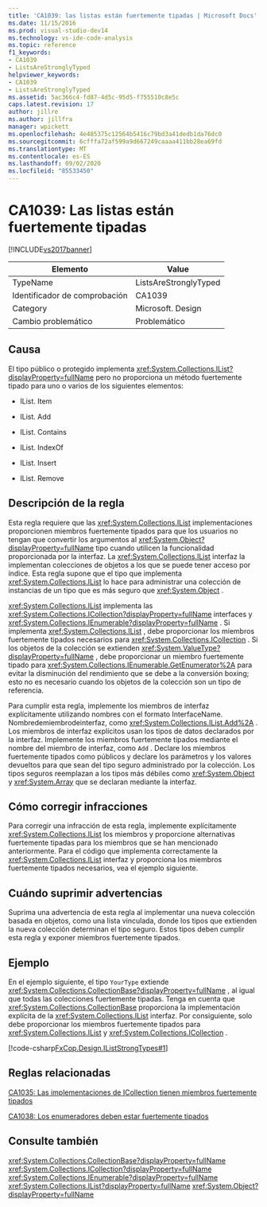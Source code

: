 ```yaml
---
title: 'CA1039: las listas están fuertemente tipadas | Microsoft Docs'
ms.date: 11/15/2016
ms.prod: visual-studio-dev14
ms.technology: vs-ide-code-analysis
ms.topic: reference
f1_keywords:
- CA1039
- ListsAreStronglyTyped
helpviewer_keywords:
- CA1039
- ListsAreStronglyTyped
ms.assetid: 5ac366c4-fd87-4d5c-95d5-f755510c8e5c
caps.latest.revision: 17
author: jillre
ms.author: jillfra
manager: wpickett
ms.openlocfilehash: 4e485375c12564b5416c79bd3a41dedb1da76dc0
ms.sourcegitcommit: 6cfffa72af599a9d667249caaaa411bb28ea69fd
ms.translationtype: MT
ms.contentlocale: es-ES
ms.lasthandoff: 09/02/2020
ms.locfileid: "85533450"
---
```

# <a name="ca1039-lists-are-strongly-typed"></a>CA1039: Las listas están fuertemente tipadas
[!INCLUDE[vs2017banner](../includes/vs2017banner.md)]

|Elemento|Value|
|-|-|
|TypeName|ListsAreStronglyTyped|
|Identificador de comprobación|CA1039|
|Category|Microsoft. Design|
|Cambio problemático|Problemático|

## <a name="cause"></a>Causa
 El tipo público o protegido implementa <xref:System.Collections.IList?displayProperty=fullName> pero no proporciona un método fuertemente tipado para uno o varios de los siguientes elementos:

- IList. Item

- IList. Add

- IList. Contains

- IList. IndexOf

- IList. Insert

- IList. Remove

## <a name="rule-description"></a>Descripción de la regla
 Esta regla requiere que las <xref:System.Collections.IList> implementaciones proporcionen miembros fuertemente tipados para que los usuarios no tengan que convertir los argumentos al <xref:System.Object?displayProperty=fullName> tipo cuando utilicen la funcionalidad proporcionada por la interfaz. La <xref:System.Collections.IList> interfaz la implementan colecciones de objetos a los que se puede tener acceso por índice. Esta regla supone que el tipo que implementa <xref:System.Collections.IList> lo hace para administrar una colección de instancias de un tipo que es más seguro que <xref:System.Object> .

 <xref:System.Collections.IList> implementa las <xref:System.Collections.ICollection?displayProperty=fullName> interfaces y <xref:System.Collections.IEnumerable?displayProperty=fullName> . Si implementa <xref:System.Collections.IList> , debe proporcionar los miembros fuertemente tipados necesarios para <xref:System.Collections.ICollection> . Si los objetos de la colección se extienden <xref:System.ValueType?displayProperty=fullName> , debe proporcionar un miembro fuertemente tipado para <xref:System.Collections.IEnumerable.GetEnumerator%2A> para evitar la disminución del rendimiento que se debe a la conversión boxing; esto no es necesario cuando los objetos de la colección son un tipo de referencia.

 Para cumplir esta regla, implemente los miembros de interfaz explícitamente utilizando nombres con el formato InterfaceName. Nombredemiembrodeinterfaz, como <xref:System.Collections.IList.Add%2A> . Los miembros de interfaz explícitos usan los tipos de datos declarados por la interfaz. Implemente los miembros fuertemente tipados mediante el nombre del miembro de interfaz, como `Add` . Declare los miembros fuertemente tipados como públicos y declare los parámetros y los valores devueltos para que sean del tipo seguro administrado por la colección. Los tipos seguros reemplazan a los tipos más débiles como <xref:System.Object> y <xref:System.Array> que se declaran mediante la interfaz.

## <a name="how-to-fix-violations"></a>Cómo corregir infracciones
 Para corregir una infracción de esta regla, implemente explícitamente <xref:System.Collections.IList> los miembros y proporcione alternativas fuertemente tipadas para los miembros que se han mencionado anteriormente. Para el código que implementa correctamente la <xref:System.Collections.IList> interfaz y proporciona los miembros fuertemente tipados necesarios, vea el ejemplo siguiente.

## <a name="when-to-suppress-warnings"></a>Cuándo suprimir advertencias
 Suprima una advertencia de esta regla al implementar una nueva colección basada en objetos, como una lista vinculada, donde los tipos que extienden la nueva colección determinan el tipo seguro. Estos tipos deben cumplir esta regla y exponer miembros fuertemente tipados.

## <a name="example"></a>Ejemplo
 En el ejemplo siguiente, el tipo `YourType` extiende <xref:System.Collections.CollectionBase?displayProperty=fullName> , al igual que todas las colecciones fuertemente tipadas. Tenga en cuenta que <xref:System.Collections.CollectionBase> proporciona la implementación explícita de la <xref:System.Collections.IList> interfaz. Por consiguiente, solo debe proporcionar los miembros fuertemente tipados para <xref:System.Collections.IList> y <xref:System.Collections.ICollection> .

 [!code-csharp[FxCop.Design.IListStrongTypes#1](../snippets/csharp/VS_Snippets_CodeAnalysis/FxCop.Design.IListStrongTypes/cs/FxCop.Design.IListStrongTypes.cs#1)]

## <a name="related-rules"></a>Reglas relacionadas
 [CA1035: Las implementaciones de ICollection tienen miembros fuertemente tipados](../code-quality/ca1035-icollection-implementations-have-strongly-typed-members.md)

 [CA1038: Los enumeradores deben estar fuertemente tipados](../code-quality/ca1038-enumerators-should-be-strongly-typed.md)

## <a name="see-also"></a>Consulte también
 <xref:System.Collections.CollectionBase?displayProperty=fullName> <xref:System.Collections.ICollection?displayProperty=fullName>
 <xref:System.Collections.IEnumerable?displayProperty=fullName>
 <xref:System.Collections.IList?displayProperty=fullName>
 <xref:System.Object?displayProperty=fullName>
